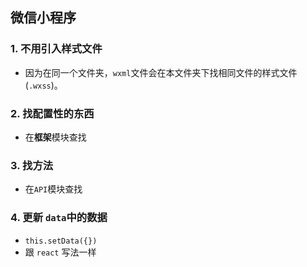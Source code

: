 ## 微信小程序

### 1. 不用引入样式文件

- 因为在同一个文件夹，`wxml`文件会在本文件夹下找相同文件的样式文件(`.wxss`)。

### 2. 找配置性的东西

- 在**框架**模块查找

### 3. 找方法

- 在`API`模块查找

### 4. 更新 `data`中的数据
- `this.setData({})`
- 跟 `react` 写法一样